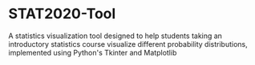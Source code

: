 # STAT2020-Tool
A statistics visualization tool designed to help students taking an introductory statistics course visualize different probability distributions, implemented using Python's Tkinter and Matplotlib

